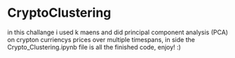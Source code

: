 # CryptoClustering

in this challange i used k maens and did principal component analysis (PCA) on crypton curriencys prices over multiple timespans, in side the Crypto_Clustering.ipynb file is all the finished code, enjoy! :)

